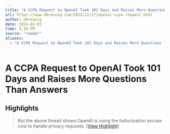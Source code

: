 ```yaml
---
title: "A CCPA Request to OpenAI Took 101 Days and Raises More Questions Than Answers"
url: https://www.dbreunig.com/2023/12/27/openai-ccpa-request.html
author: dbreunig
date: 2024-02-03
time: 5:39 PM
source: "reader"
aliases:
  - "A CCPA Request to OpenAI Took 101 Days and Raises More Questions Than Answers"
---
```

# A CCPA Request to OpenAI Took 101 Days and Raises More Questions Than Answers

## Highlights
> But the above thread shows OpenAI is using the hallucination excuse *now* to handle privacy requests. ([View Highlight](https://read.readwise.io/read/01hjpqbwme9nq0tzabbvs1y52z))

